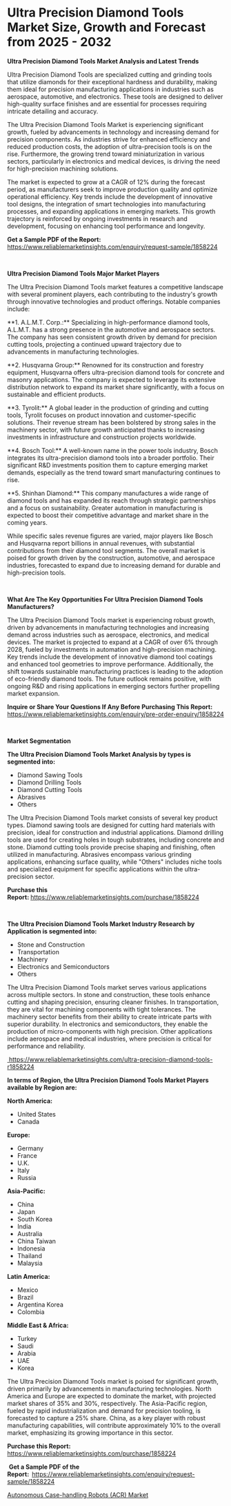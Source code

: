 <p><h1>Ultra Precision Diamond Tools Market Size, Growth and Forecast from 2025 - 2032</h1></p><p><strong>Ultra Precision Diamond Tools Market Analysis and Latest Trends</strong></p>
<p><p>Ultra Precision Diamond Tools are specialized cutting and grinding tools that utilize diamonds for their exceptional hardness and durability, making them ideal for precision manufacturing applications in industries such as aerospace, automotive, and electronics. These tools are designed to deliver high-quality surface finishes and are essential for processes requiring intricate detailing and accuracy.</p><p>The Ultra Precision Diamond Tools Market is experiencing significant growth, fueled by advancements in technology and increasing demand for precision components. As industries strive for enhanced efficiency and reduced production costs, the adoption of ultra-precision tools is on the rise. Furthermore, the growing trend toward miniaturization in various sectors, particularly in electronics and medical devices, is driving the need for high-precision machining solutions.</p><p>The market is expected to grow at a CAGR of 12% during the forecast period, as manufacturers seek to improve production quality and optimize operational efficiency. Key trends include the development of innovative tool designs, the integration of smart technologies into manufacturing processes, and expanding applications in emerging markets. This growth trajectory is reinforced by ongoing investments in research and development, focusing on enhancing tool performance and longevity.</p></p>
<p><strong>Get a Sample PDF of the Report:&nbsp;</strong> <a href="https://www.reliablemarketinsights.com/enquiry/request-sample/1858224?utm_campaign=1938&utm_medium=2&utm_source=Github&utm_content=ia&utm_term=12042025&utm_id=ultra-precision-diamond-tools">https://www.reliablemarketinsights.com/enquiry/request-sample/1858224</a></p>
<p>&nbsp;</p>
<p><strong>Ultra Precision Diamond Tools Major Market Players</strong></p>
<p><p>The Ultra Precision Diamond Tools market features a competitive landscape with several prominent players, each contributing to the industry's growth through innovative technologies and product offerings. Notable companies include:</p><p>**1. A.L.M.T. Corp.:** Specializing in high-performance diamond tools, A.L.M.T. has a strong presence in the automotive and aerospace sectors. The company has seen consistent growth driven by demand for precision cutting tools, projecting a continued upward trajectory due to advancements in manufacturing technologies.</p><p>**2. Husqvarna Group:** Renowned for its construction and forestry equipment, Husqvarna offers ultra-precision diamond tools for concrete and masonry applications. The company is expected to leverage its extensive distribution network to expand its market share significantly, with a focus on sustainable and efficient products.</p><p>**3. Tyrolit:** A global leader in the production of grinding and cutting tools, Tyrolit focuses on product innovation and customer-specific solutions. Their revenue stream has been bolstered by strong sales in the machinery sector, with future growth anticipated thanks to increasing investments in infrastructure and construction projects worldwide.</p><p>**4. Bosch Tool:** A well-known name in the power tools industry, Bosch integrates its ultra-precision diamond tools into a broader portfolio. Their significant R&D investments position them to capture emerging market demands, especially as the trend toward smart manufacturing continues to rise.</p><p>**5. Shinhan Diamond:** This company manufactures a wide range of diamond tools and has expanded its reach through strategic partnerships and a focus on sustainability. Greater automation in manufacturing is expected to boost their competitive advantage and market share in the coming years.</p><p>While specific sales revenue figures are varied, major players like Bosch and Husqvarna report billions in annual revenues, with substantial contributions from their diamond tool segments. The overall market is poised for growth driven by the construction, automotive, and aerospace industries, forecasted to expand due to increasing demand for durable and high-precision tools.</p></p>
<p>&nbsp;</p>
<p><strong>What Are The Key Opportunities For Ultra Precision Diamond Tools Manufacturers?</strong></p>
<p><p>The Ultra Precision Diamond Tools market is experiencing robust growth, driven by advancements in manufacturing technologies and increasing demand across industries such as aerospace, electronics, and medical devices. The market is projected to expand at a CAGR of over 6% through 2028, fueled by investments in automation and high-precision machining. Key trends include the development of innovative diamond tool coatings and enhanced tool geometries to improve performance. Additionally, the shift towards sustainable manufacturing practices is leading to the adoption of eco-friendly diamond tools. The future outlook remains positive, with ongoing R&D and rising applications in emerging sectors further propelling market expansion.</p></p>
<p><strong>Inquire or Share Your Questions If Any Before Purchasing This Report:</strong> <a href="https://www.reliablemarketinsights.com/enquiry/pre-order-enquiry/1858224?utm_campaign=1938&utm_medium=2&utm_source=Github&utm_content=ia&utm_term=12042025&utm_id=ultra-precision-diamond-tools">https://www.reliablemarketinsights.com/enquiry/pre-order-enquiry/1858224</a></p>
<p>&nbsp;</p>
<p><strong>Market Segmentation</strong></p>
<p><strong>The Ultra Precision Diamond Tools Market Analysis by types is segmented into:</strong></p>
<p><ul><li>Diamond Sawing Tools</li><li>Diamond Drilling Tools</li><li>Diamond Cutting Tools</li><li>Abrasives</li><li>Others</li></ul></p>
<p><p>The Ultra Precision Diamond Tools market consists of several key product types. Diamond sawing tools are designed for cutting hard materials with precision, ideal for construction and industrial applications. Diamond drilling tools are used for creating holes in tough substrates, including concrete and stone. Diamond cutting tools provide precise shaping and finishing, often utilized in manufacturing. Abrasives encompass various grinding applications, enhancing surface quality, while "Others" includes niche tools and specialized equipment for specific applications within the ultra-precision sector.</p></p>
<p><strong>Purchase this Report:&nbsp;</strong><a href="https://www.reliablemarketinsights.com/purchase/1858224?utm_campaign=1938&utm_medium=2&utm_source=Github&utm_content=ia&utm_term=12042025&utm_id=ultra-precision-diamond-tools">https://www.reliablemarketinsights.com/purchase/1858224</a></p>
<p>&nbsp;</p>
<p><strong>The Ultra Precision Diamond Tools Market Industry Research by Application is segmented into:</strong></p>
<p><ul><li>Stone and Construction</li><li>Transportation</li><li>Machinery</li><li>Electronics and Semiconductors</li><li>Others</li></ul></p>
<p><p>The Ultra Precision Diamond Tools market serves various applications across multiple sectors. In stone and construction, these tools enhance cutting and shaping precision, ensuring cleaner finishes. In transportation, they are vital for machining components with tight tolerances. The machinery sector benefits from their ability to create intricate parts with superior durability. In electronics and semiconductors, they enable the production of micro-components with high precision. Other applications include aerospace and medical industries, where precision is critical for performance and reliability.</p></p>
<p><a href="https://www.reliablemarketinsights.com/ultra-precision-diamond-tools-r1858224?utm_campaign=1938&utm_medium=2&utm_source=Github&utm_content=ia&utm_term=12042025&utm_id=ultra-precision-diamond-tools">&nbsp;https://www.reliablemarketinsights.com/ultra-precision-diamond-tools-r1858224</a></p>
<p><strong>In terms of Region, the Ultra Precision Diamond Tools Market Players available by Region are:</strong></p>
<p>
    <p> <strong> North America: </strong>
        <ul>
            <li>United States</li>
            <li>Canada</li>
        </ul>
        </p> 
    <p> <strong> Europe: </strong>
        <ul>
            <li>Germany</li>
            <li>France</li>
            <li>U.K.</li>
            <li>Italy</li>
            <li>Russia</li>
        </ul>
        </p> 
    <p> <strong> Asia-Pacific: </strong>
        <ul>
            <li>China</li>
            <li>Japan</li>
            <li>South Korea</li>
            <li>India</li>
            <li>Australia</li>
            <li>China Taiwan</li>
            <li>Indonesia</li>
            <li>Thailand</li>
            <li>Malaysia</li>
        </ul>
        </p> 
    <p> <strong> Latin America: </strong>
        <ul>
            <li>Mexico</li>
            <li>Brazil</li>
            <li>Argentina Korea</li>
            <li>Colombia</li>
        </ul>
        </p> 
    <p> <strong> Middle East & Africa: </strong>
        <ul>
            <li>Turkey</li>
            <li>Saudi</li>
            <li>Arabia</li>
            <li>UAE</li>
            <li>Korea</li>
        </ul>
    </p>
    </p>
<p><p>The Ultra Precision Diamond Tools market is poised for significant growth, driven primarily by advancements in manufacturing technologies. North America and Europe are expected to dominate the market, with projected market shares of 35% and 30%, respectively. The Asia-Pacific region, fueled by rapid industrialization and demand for precision tooling, is forecasted to capture a 25% share. China, as a key player with robust manufacturing capabilities, will contribute approximately 10% to the overall market, emphasizing its growing importance in this sector.</p></p>
<p><strong>Purchase this Report: </strong><a href="https://www.reliablemarketinsights.com/purchase/1858224?utm_campaign=1938&utm_medium=2&utm_source=Github&utm_content=ia&utm_term=12042025&utm_id=ultra-precision-diamond-tools">https://www.reliablemarketinsights.com/purchase/1858224</a></p>
<p>&nbsp;<strong>Get a Sample PDF of the Report:&nbsp;&nbsp;</strong><a href="https://www.reliablemarketinsights.com/enquiry/request-sample/1858224?utm_campaign=1938&utm_medium=2&utm_source=Github&utm_content=ia&utm_term=12042025&utm_id=ultra-precision-diamond-tools">https://www.reliablemarketinsights.com/enquiry/request-sample/1858224</a></p>
<p><strong></strong></p>
<p><p><a href="https://github.com/angelajermaine/Market-Research-Report-List-6/blob/main/autonomous-case-handling-robots-acr-market.md?utm_campaign=1938&utm_medium=2&utm_source=Github&utm_content=ia&utm_term=12042025&utm_id=ultra-precision-diamond-tools">Autonomous Case-handling Robots (ACR) Market</a></p></p>